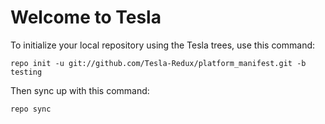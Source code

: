 Welcome to Tesla
===================


To initialize your local repository using the Tesla trees, use this command:


	repo init -u git://github.com/Tesla-Redux/platform_manifest.git -b testing



Then sync up with this command:

	repo sync


